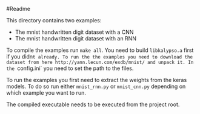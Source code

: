 #Readme

This directory contains two examples:
 - The mnist handwritten digit dataset with a CNN
 - The mnist handwritten digit dataset with an RNN
 
 
To compile the examples run `make all`. You need to build `libkalypso.a` first if you 
didn`t already. To run the the examples you need to download the dataset from here http://yann.lecun.com/exdb/mnist/ and unpack it.
In the `config.ini` you need to set the path to the files.

To run the examples you first need to extract the weights from the keras models. To do so run either `mnist_rnn.py` or `mnist_cnn.py` depending on which 
example you want to run. 

The compiled executable needs to be executed from the project root.
